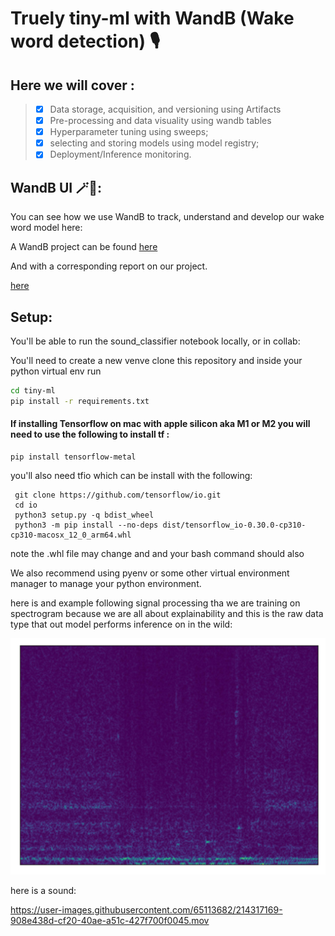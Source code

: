 # Truely tiny-ml with WandB (Wake word detection) 🎙️


## Here we will cover :

> - [x] Data storage, acquisition, and versioning using Artifacts
> - [x]  Pre-processing and data visuality using wandb tables
> - [x] Hyperparameter tuning using sweeps;
> - [x] selecting and storing models using model registry;
> - [x] Deployment/Inference monitoring.

## WandB UI 🪄🐝:

You can see how we use WandB  to track, understand and develop our wake word model here:

A WandB project can be found [here](https://wandb.ai/tiny-ml/wake_word_detection)

And with  a corresponding report on our project.  

[here](https://wandb.ai/tiny-ml/wake_word_detection/reports/True-TinyML-with-Weights-Biases-Wake-Word-Detection--VmlldzozMjk0MDMz)

## Setup: 

You'll be able to run the sound_classifier notebook locally, or in collab:

You'll need to create a new venve
clone this repository
and inside your python virtual env run

```bash
cd tiny-ml
pip install -r requirements.txt
```

#### If installing Tensorflow on mac with apple silicon aka M1 or M2 you will need to use the following to install tf :

```
pip install tensorflow-metal
```

you'll also need tfio which can be install with the following:

```
 git clone https://github.com/tensorflow/io.git
 cd io
 python3 setup.py -q bdist_wheel
 python3 -m pip install --no-deps dist/tensorflow_io-0.30.0-cp310-cp310-macosx_12_0_arm64.whl
```

note the .whl file may change and and your bash command should also 

We also recommend using pyenv or some other virtual environment manager to manage your python environment. 

here is and example following signal processing tha we are training on spectrogram because we are all about explainability and this is the raw data type that out model performs inference on in the wild: 





![](img.jpg)

here is a sound:


https://user-images.githubusercontent.com/65113682/214317169-908e438d-cf20-40ae-a51c-427f700f0045.mov



